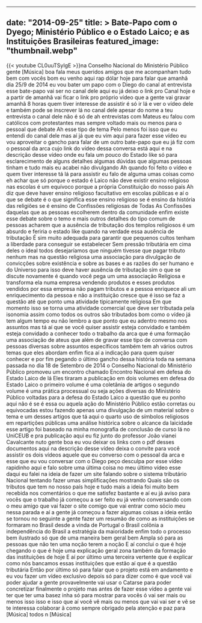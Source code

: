 
---
date: "2014-09-25"
title: > 
    Bate-Papo com o Dyego; Ministério Público e o Estado Laico; e as Instituições Brasileiras
featured_image: "thumbnail.webp"
---
{{< youtube CL0uuTSyIgE >}}na Conselho Nacional do Ministério
Público gente
[Música]
boa fala meus queridos amigos que me
acompanham tudo bem com vocês bom eu
venho aqui rap dólar hoje para falar que
amanhã dia 25/9 de 2014 eu vou bater um
papo com o Diego do canal at entrevista
esse bate-papo vai ser no canal dele
aqui eu já deixo o link pro Canal hoje e
a partir de amanhã vai ficar o link pro
próprio vídeo que a gente vai gravar
amanhã 8 horas quem tiver interesse de
assistir é só ir lá e ver o vídeo dele e
também pode se inscrever lá no canal
dele apesar do nome a teu entrevista o
canal dele não é só de
ah entrevistas com Mateus eu falou com
católicos com protestantes mas sempre
voltado mais ou menos para o pessoal que
debate Ah esse tipo de tema Pelo menos
foi isso que eu entendi do canal dele
mas aí já que eu vim aqui para fazer
esse vídeo eu vou aproveitar o gancho
para falar de um outro bate-papo que eu
já fiz com o pessoal da arca cujo link
do vídeo dessa conversa está aqui e na
descrição desse vídeo onde eu fala um
pouco do Estado like só para
esclarecimento de alguns detalhes
algumas dúvidas que algumas pessoas
tinham e tudo mais eu acabei não
divulgando Ah quando foi feito o vídeo e
quem tiver interesse tá lá para assistir
eu falo de alguma umas coisas como eh
achar que só porque o estado é Laico não
deve existir ensino religioso nas
escolas é um equívoco porque a própria
Constituição do nosso país Ah diz que
deve haver ensino religioso facultativo
em escolas públicas e aí o que se debate
é o que significa esse ensino religioso
se é ensino da história das religiões se
é ensino de Confissões religiosas de
Todas As Confissões daquelas que as
pessoas escolherem dentro da comunidade
enfim existe esse debate sobre o temo e
mais outros detalhes do tipo comum de
pessoas acharem que
a ausência de tributação dos templos
religiosos é um absurdo e feriria o
estado like quando na verdade essa
ausência de tributação É sim muito
adequada para garantir que pequenos
cultos tenham a liberdade para conseguir
se estabelecer Sem pressão tributária em
cima deles o ideal todos desejaríamos
que ninguém tivesse que pagar tributo
nenhum mas na questão religiosa uma
associação para divulgação de convicções
sobre existência e sobre as bases e as
razões do ser humano e do Universo para
isso deve haver ausência de tributação
sim o que se discute novamente é quando
você pega um uma associação Religiosa e
transforma ela numa empresa vendendo
produtos e esses produtos vendidos por
essa empresa não pagam tributos e a
pessoa enriquece ali um enriquecimento
da pessoa e não a instituição cresce que
é isso se faz a questão até que ponto
uma atividade tipicamente religiosa Em
que momento isso se torna uma atividade
comercial que deve ser tributada pela
isonomia assim como todos os outros são
tributados bom como o vídeo já tem algum
tempo eu não lembro a que ponto que eu
adentro mesmo nos assuntos mas tá aí que
se você quiser assistir esteja convidado
e também esteja convidado a conhecer
todo o trabalho da arca que é uma
formação uma associação de ateus que
além de gravar esse tipo de conversa com
pessoas diversas sobre assuntos
específicos também tem ah vários outros
temas que eles abordam enfim fica aí a
indicação para quem quiser conhecer e
por fim pegando o último gancho dessa
história toda na semana passada no dia
18 de Setembro de 2014 o Conselho
Nacional do Ministério Público promoveu
um encontro chamado Encontro Nacional em
defesa do Estado Laico de lá Eles
tiraram a publicação em dois volumes em
defesa do Estado Laico o primeiro volume
é uma coletânia de artigos o segundo
volume é uma prática processual ou seja
ações diversas do Ministério Público
voltadas para a defesa do Estado Laico a
questão que eu ponho aqui não é se é
essa ou aquela ação do Ministério
Público estão corretas ou equivocadas
estou fazendo apenas uma divulgação de
um material sobre o tema e um desses
artigos que tá aqui o quarto uso de
símbolos religiosos em repartições
públicas uma análise histórica sobre o
alcance da laicidade esse artigo foi
baseado na minha monografia de conclusão
de curso lá no UniCEUB e pra publicação
aqui eu fiz junto do professor João
vianei Cavalcante nuto gente boa eu vou
deixar os links com o pdf desses
documentos aqui na descrição desse vídeo
deixa o convite para você assistir os
dois vídeos aquele que eu converso com o
pessoal da arca e esse que eu vou
conversar com o Diego peço desculpa por
esse vídeo rapidinho
aqui e falo sobre uma última coisa no
meu último vídeo esse daqui eu falei na
ideia de fazer um site falando sobre o
sistema tributário Nacional tentando
fazer umas simplificações mostrando
Quais são os tributos que tem no nosso
país hoje e tudo mais a ideia foi muito
bem recebida nos comentários o que me
satisfez bastante e aí eu já aviso para
vocês que o trabalho já começou a ser
feito eu já venho conversando com o meu
amigo que vai fazer o site comigo que
vai entrar como sócio meu nessa parada e
aí a gente já começou a fazer algumas
coisas a ideia então se tornou no
seguinte a gente fazer um resumão de
como as instituições se formaram no
Brasil desde a vinda de Portugal o
Brasil colônia a independência do Brasil
a estratégia da maioridade enfim todo o
processo bem ilustrado só que de uma
maneira bem geral bem Ampla só para as
pessoas que não ten uma noção terem a
noção E aí conclui o que é hoje chegando
o que é hoje uma explicação geral zona
também da formação das instituições de
hoje E aí por último uma terceira
vertente que é explicar como nós
bancamos essas instituições que estão aí
que é a questão tributária Então por
último só para falar que o projeto está
em andamento e eu vou fazer um vídeo
exclusivo depois só para dizer como é
que você vai poder ajudar a gente
provavelmente vai usar o Catarse para
poder concretizar finalmente o projeto
mas antes de fazer esse vídeo a gente
vai ter que ter uma basez inha só para
mostrar para vocês ó vai ser mais ou
menos isso isso e isso que aí você vê
mais ou menos que vai vai ser e vê se te
interessa colaborar ã como sempre
obrigado pela atenção e paz para
[Música]
todos n
[Música]